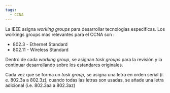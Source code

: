 ```yaml
---
tags:
  - CCNA
---
```

La IEEE asigna _working groups_ para desarrollar tecnologias especificas. Los workings groups más relevantes para el CCNA son :
- 802.3 - Ethernet Standard 
- 802.11 - Wireless Standard 

Dentro de cada _working group_, se asignan _task groups_ para la revisión y la continuar desarrollando sobre los estandares originales. 

Cada vez que se forma un _task group_, se asigna una letra en orden serial (i. e. 802.3a a 802.3z), cuando todas las letras son usadas, se añade una letra adicional (i.e. 802.3aa a 802.3az)